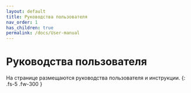 ```yaml
---
layout: default
title: Руководства пользователя
nav_order: 1
has_children: true
permalink: /docs/User-manual
---
```

# Руководства пользователя
На странице размещаются руководства пользователя и инструкции.
{: .fs-5 .fw-300 }
